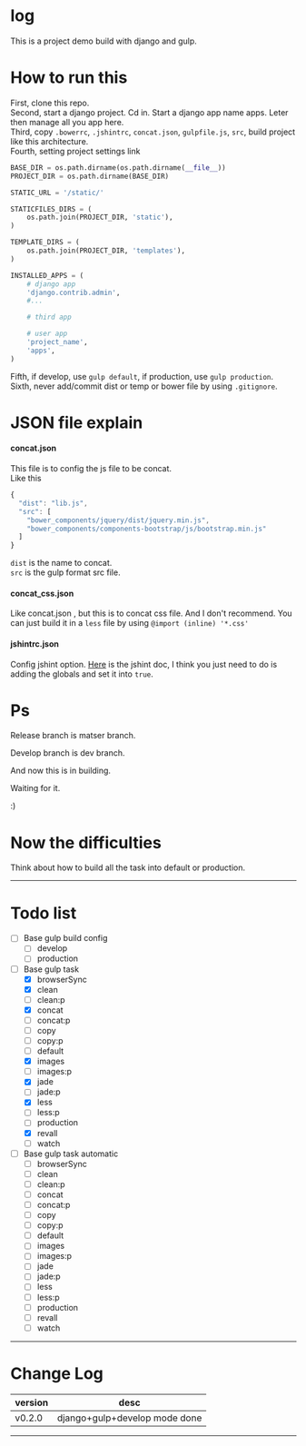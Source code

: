 log
===

This is a project demo build with django and gulp.


How to run this
===

First, clone this repo.  
Second, start a django project. Cd in. Start a django app name apps. Leter then manage all you app here.  
Third, copy `.bowerrc`, `.jshintrc`, `concat.json`, `gulpfile.js`, `src`, build project like this architecture.  
Fourth, setting project settings link  
```python
BASE_DIR = os.path.dirname(os.path.dirname(__file__))
PROJECT_DIR = os.path.dirname(BASE_DIR)

STATIC_URL = '/static/'

STATICFILES_DIRS = (
    os.path.join(PROJECT_DIR, 'static'),
)

TEMPLATE_DIRS = (
    os.path.join(PROJECT_DIR, 'templates'),
)

INSTALLED_APPS = (
    # django app
    'django.contrib.admin',
    #...

    # third app

    # user app
    'project_name',
    'apps',
)
```  
Fifth, if develop, use `gulp default`, if production, use `gulp production`.  
Sixth, never add/commit dist or temp or bower file by using `.gitignore`.  

JSON file explain
===


#### concat.json
This file is to config the js file to be concat.  
Like this
```javascript
{
  "dist": "lib.js",
  "src": [
    "bower_components/jquery/dist/jquery.min.js",
    "bower_components/components-bootstrap/js/bootstrap.min.js"
  ]
}
```
`dist` is the name to concat.   
`src` is the gulp format src file.


#### concat_css.json

Like concat.json , but this is to concat css file. And I don't recommend. You can just build it in a `less` file by using `@import (inline) '*.css'`  


#### jshintrc.json
Config jshint option. [Here](http://jshint.com/docs/options/) is the jshint doc, I think you just need to do is adding the globals and set it into `true`.


Ps
===

Release branch is matser branch.

Develop branch is dev branch.

And now this is in building.

Waiting for it.

:)

Now the difficulties
===

Think about how to build all the task into default or production.

------

Todo list
===

- [ ] Base gulp build config
  - [ ] develop
  - [ ] production
- [ ] Base gulp task
  - [x] browserSync
  - [x] clean
  - [ ] clean:p
  - [x] concat
  - [ ] concat:p
  - [ ] copy
  - [ ] copy:p
  - [ ] default
  - [x] images
  - [ ] images:p
  - [x] jade
  - [ ] jade:p
  - [x] less
  - [ ] less:p
  - [ ] production
  - [x] revall
  - [ ] watch
- [ ] Base gulp task automatic
  - [ ] browserSync
  - [ ] clean
  - [ ] clean:p
  - [ ] concat
  - [ ] concat:p
  - [ ] copy
  - [ ] copy:p
  - [ ] default
  - [ ] images
  - [ ] images:p
  - [ ] jade
  - [ ] jade:p
  - [ ] less
  - [ ] less:p
  - [ ] production
  - [ ] revall
  - [ ] watch

------



Change Log
===
|version|desc|
|-------|----|
|v0.2.0 |django+gulp+develop mode done|

------


